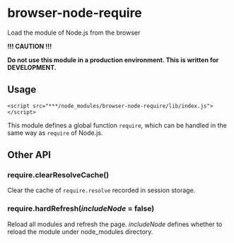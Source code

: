 # browser-node-require
Load the module of Node.js from the browser

__!!! CAUTION !!!__

__Do not use this module in a production environment.
This is written for DEVELOPMENT.__

## Usage
    <script src="***/node_modules/browser-node-require/lib/index.js"></script>
This module defines a global function `require`, which can be handled in the same way as `require` of Node.js.

## Other API

### require.clearResolveCache()
Clear the cache of `require.resolve` recorded in session storage.

### require.hardRefresh(_includeNode_ = false)
Reload all modules and refresh the page.
_includeNode_ defines whether to reload the module under node_modules directory.